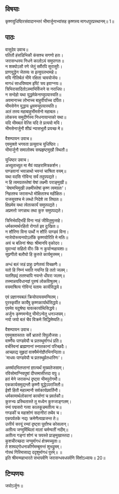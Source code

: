 
## विषयाः

कृष्णयुधिष्ठिरसंवादानन्तरं भीमार्जुनाभ्यांसह कृष्णस्य मागधपुरप्रस्थानम्॥ 1॥

## पाठः

वासुदेव उवाच॥  
पतितौ हंसडिभिकौ कंसश्च सगणो हतः।  
जरासन्धस्य निधने कालोऽयं समुपागतः॥  
न शक्योऽसौ रणे जेतुं सर्वैरपि सुरासुरैः।  
प्राणयुद्धेन जेतव्यः स इत्युपलभामहे॥  
मयि नीतिर्बलं भीमे रक्षिता चावयोर्जयः।  
मागधं साधयिष्याम इष्टिं त्रय इवाग्नयः॥  
त्रिभिरासादितोऽस्माभिर्विजने स नराधिपः।  
न सन्देहो यथा युद्धमेकेनाप्युपयास्यति॥  
अवमानाच्च लोभाच्च बाहुवीर्याच्च दर्पितः।  
भीमसेनेन युद्धाय ध्रुवमप्युपयास्यति॥  
अलं तस्य महाबाहुर्भीमसेनो महाबलः।  
लोकस्य समुदीर्णस्य निधनायान्तको यथा॥  
यदि भीमबलं वेत्सि यदि ते प्रत्ययो मयि।  
भीमसेनार्जुनौ शीघ्रं न्यासभूतौ प्रयच्छ मे॥  

वैशम्पायन उवाच॥  
एवमुक्तो भगवता प्रत्युवाच युधिष्ठिरः।  
भीमार्जुनौ समालोक्य सम्प्रहृष्टमुखौ स्थितौ॥  

युधिष्ठर उवाच।  
अच्युताच्युत मा मैवं व्याहरामित्रकर्शन।  
पाण्डवानां भवान्नाथो भवन्तं चाश्रिता वयम्॥  
यथा वदसि गोविन्द सर्वं तदुपपद्यते।  
न हि त्वमग्रतस्तेषां येषां लक्ष्मीः पराङ्मुखी॥  
`येषामभिमुखी लक्ष्मीस्तेषां कृष्ण त्वमग्रतः'।  
निहतश्च जरासन्धो मोक्षिताश्च महीक्षितः।  
राजसूयश्च मे लब्धो निदेशे त्व तिष्ठतः॥  
क्षिप्रमेव यथा त्वेतत्कार्यं समुपपद्यते।  
अप्रमत्तो जगन्नाथ तथा कुरु समुपपद्यते।  

त्रिभिर्भवद्भिर्हि विना नाहं जीवितुमुत्सहे।  
धर्मकामार्थरहितो रोगार्त इव दुःखितः॥  
न शौरिणा विना पार्थो न शौरिः पाण्डवं विना।  
नाजेयोस्त्यनयोऽर्लोके कृष्णयोरिति मे मतिः॥  
अयं च बलिनां श्रेष्ठः श्रीमानपि वृकोदरः।  
युवाभ्यां सहितो वीरः किं न कुर्यान्महायशाः॥  
सुप्रणीतो बलौघो हि कुरुते कार्यमुत्तमम्।  

अन्धं बलं जडं प्राहुः प्रणेतव्यं विचक्षणैः॥  
यतो हि निम्नं भवति नयन्ति हि ततो जलम्।  
यतश्छिद्रं ततश्चापि नयन्ते धीवरा जलम्॥  
तस्मान्नयविधानज्ञं पुरुषं लोकविश्रुतम्।  
वयमाश्रित्य गोविन्दं यतामः कार्यसिद्धये॥  

एवं प्रज्ञानयबलं क्रियोपायसमन्वितम्।  
पुरस्कृर्वीत कार्येषु कृष्णकार्यार्थसिद्धये॥  
एवमेव यदुश्रेष्ठ यावत्कार्याथिसिद्धये।  
अर्जुनः कृष्णमन्वेतु भीमोऽन्वेतु धनञ्जयम्।  
नयो जयो बलं चैव विक्रमे सिद्धिमेष्यति॥  

वैशम्पायन उवाच।  
एवमुक्तास्ततः सर्वे भ्रातरो विपुलौजसः।  
वार्ष्णेयः पाण्डवेयौ च प्रतस्थुर्मागधं प्रति॥  
वर्चस्विनां ब्राह्मणानां स्नातकानां परिच्छदैः।  
आच्छाद्य सुहृदां वाक्यैर्मनोज्ञैरभिनन्दिताः॥  
`माधवः पाण्डवेयौ च प्रतस्थुर्व्रतधारिणः'।  

अमर्षादभितप्तानां ज्ञात्यर्थं मुख्यतेजसाम्।  
रविसोमाग्निवपुषां दीप्तमासीत्तदा वपुः॥  
हतं मेने जरासन्धं दृष्ट्वा भीमपुरोगमौ॥  
एककार्यसमुद्यन्तौ कृष्णौ युद्धेऽपराजितौ॥  
ईशौ हितौ महात्मानौ सर्वकार्यप्रवर्तिनौ।  
धर्मकामार्थलोकानां कार्याणां च प्रवर्तकौ॥  
कुरुभ्यः प्रस्थितास्ते तु मध्येन कुरुजाङ्गलम्।  
रम्यं पद्मसरो गत्वा कालकूडमतीत्य च॥  
गण्डकीं च महाशोणं सदानीरां तथैव च।  
एकपर्वतके नद्यः क्रमेणैत्याव्रजन्त ते॥  
उत्तीर्य सरयूं रम्यां दृष्ट्वा पूर्वांश्च कोसलान्।  
अतीत्य जग्मुर्मिथिलां मालां चर्मण्वतीं नदीम्॥  
अतीत्य गङ्गां शोणं च त्रयस्ते प्राङ्मुखास्तदा।  
कुशचीरच्छदा जग्मुर्मागधं क्षेत्रमच्युताः॥  
ते शश्वद्गोधनाकीर्णमम्बुमन्तं शुभद्रुमम्।  
गोरथं गिरिमासाद्य ददृशुर्मागधं पुरम्॥ ॥  
इति श्रीमन्महाभारते सभापर्वणि जरासन्धवधपर्वणि विंशोऽध्यायः॥ 20॥

## टिप्पणयः

 जयोऽर्जुनः॥
